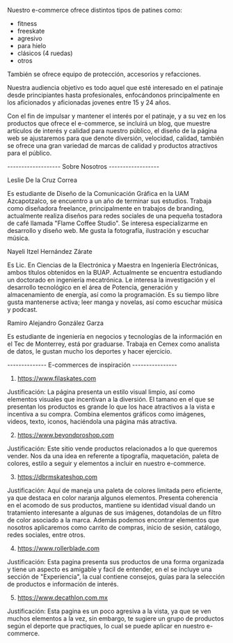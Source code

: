Nuestro e-commerce ofrece distintos tipos de patines como:
- fitness
- freeskate
- agresivo
- para hielo
- clásicos (4 ruedas)
- otros

También se ofrece equipo de protección, accesorios y refacciones.

Nuestra audiencia objetivo es todo aquel que esté interesado en el patinaje desde principiantes hasta profesionales, enfocándonos principalmente en los aficionados y aficionadas jovenes entre 15 y 24 años.

Con el fin de impulsar y mantener el interés por el patinaje, y a su vez en los productos que ofrece el e-commerce, se incluirá un blog, que muestre artículos de interés y calidad para nuestro público, el diseño de la página web se ajustaremos para que denote diversión, velocidad, calidad, también se ofrece una gran variedad de marcas de calidad y productos atractivos para el público.


------------------- Sobre Nosotros ------------------

Leslie De la Cruz Correa

Es estudiante de Diseño de la Comunicación Gráfica en la UAM Azcapotzalco, se encuentro a un año de terminar sus estudios.
Trabaja como diseñadora freelance, principalmente en trabajos de branding, actualmente realiza diseños para redes sociales de una pequeña tostadora de café llamada "Flame Coffee Studio".
Se interesa especializarme en desarrollo y diseño web. Me gusta la fotografía, ilustración y escuchar música.


Nayeli Itzel Hernández Zárate

Es Lic. En Ciencias de la Electrónica y Maestra en Ingeniería Electrónicas, ambos títulos obtenidos en la BUAP.
Actualmente se encuentra estudiando un doctorado en ingeniería mecatrónica.
Le interesa la investigación y el desarrollo tecnológico en el área de Potencia, generación y almacenamiento de energía, así como la programación.
Es su tiempo libre gusta mantenerse activa; leer manga y novelas, así como escuchar música y podcast.


Ramiro Alejandro González Garza

Es estudiante de ingeniería en negocios y tecnologías de la información en el Tec de Monterrey, está por graduarse.
Trabaja en Cemex como analista de datos, le gustan mucho los deportes y hacer ejercicio.

-------------- E-commerces de inspiración ----------------

1. https://www.filaskates.com

Justificación:
La página presenta un estilo visual limpio, así como elementos visuales que incentivan a la diversión. El tamano en el que se presentan los productos es grande lo que los hace atractivos a la vista e incentiva a su compra.
Combina elementos gráficos como imágenes, videos, texto, iconos, haciéndola una página más atractiva.

2. https://www.beyondproshop.com

Justificación:
Este sitio vende productos relacionados a lo que queremos vender. Nos da una idea en referente a tipografía, maquetación, paleta de colores, estilo a seguir y elementos a incluir en nuestro e-commerce.

3. https://dbrmskateshop.com

Justificación:
Aquí de maneja una paleta de colores limitada pero eficiente, ya que destaca en color naranja algunos elementos. Presenta coherencia en el acomodo de sus productos, mantiene su identidad visual dando un tratamiento interesante a algunas de sus imágenes, dotandolas de un filtro de color asociado a la marca.
Además podemos encontrar elementos que nosotros aplicaremos como carrito de compras, inicio de sesión, catálogo, redes sociales, entre otros.

4. https://www.rollerblade.com

Justificación:
Esta pagina presenta sus productos de una forma organizada y tiene un aspecto es amigable y facil de entender, en el se incluye una sección de "Experiencia", la cual contiene consejos, guías para la selección de productos e información de interés.

5. https://www.decathlon.com.mx

Justificación:
Esta pagina es un poco agresiva a la vista, ya que se ven muchos elementos a la vez, sin embargo, te sugiere un grupo de productos según el deporte que practiques, lo cual se puede aplicar en nuestro e-commerce.


